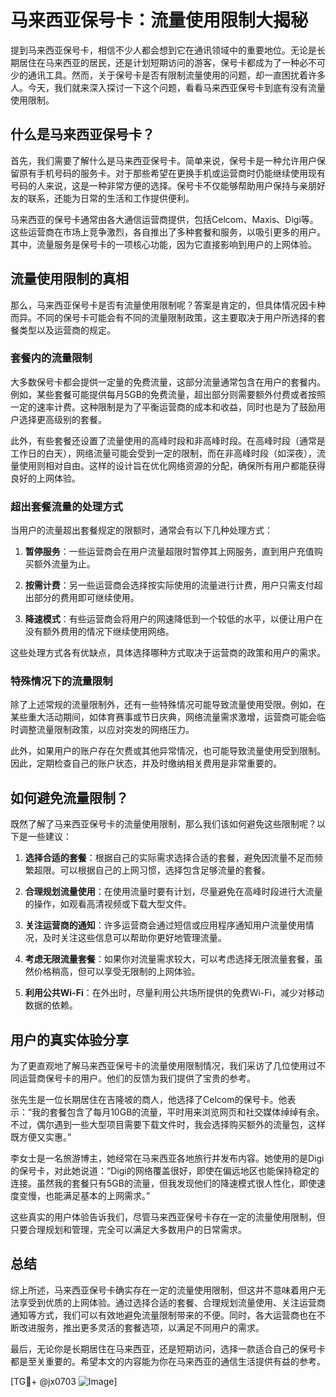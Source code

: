# 马来西亚保号卡：流量使用限制大揭秘

提到马来西亚保号卡，相信不少人都会想到它在通讯领域中的重要地位。无论是长期居住在马来西亚的居民，还是计划短期访问的游客，保号卡都成为了一种必不可少的通讯工具。然而，关于保号卡是否有限制流量使用的问题，却一直困扰着许多人。今天，我们就来深入探讨一下这个问题，看看马来西亚保号卡到底有没有流量使用限制。

## 什么是马来西亚保号卡？

首先，我们需要了解什么是马来西亚保号卡。简单来说，保号卡是一种允许用户保留原有手机号码的服务卡。对于那些希望在更换手机或运营商时仍能继续使用现有号码的人来说，这是一种非常方便的选择。保号卡不仅能够帮助用户保持与亲朋好友的联系，还能为日常的生活和工作提供便利。

马来西亚的保号卡通常由各大通信运营商提供，包括Celcom、Maxis、Digi等。这些运营商在市场上竞争激烈，各自推出了多种套餐和服务，以吸引更多的用户。其中，流量服务是保号卡的一项核心功能，因为它直接影响到用户的上网体验。

## 流量使用限制的真相

那么，马来西亚保号卡是否有流量使用限制呢？答案是肯定的，但具体情况因卡种而异。不同的保号卡可能会有不同的流量限制政策，这主要取决于用户所选择的套餐类型以及运营商的规定。

### 套餐内的流量限制

大多数保号卡都会提供一定量的免费流量，这部分流量通常包含在用户的套餐内。例如，某些套餐可能提供每月5GB的免费流量，超出部分则需要额外付费或者按照一定的速率计费。这种限制是为了平衡运营商的成本和收益，同时也是为了鼓励用户选择更高级别的套餐。

此外，有些套餐还设置了流量使用的高峰时段和非高峰时段。在高峰时段（通常是工作日的白天），网络流量可能会受到一定的限制，而在非高峰时段（如深夜），流量使用则相对自由。这样的设计旨在优化网络资源的分配，确保所有用户都能获得良好的上网体验。

### 超出套餐流量的处理方式

当用户的流量超出套餐规定的限额时，通常会有以下几种处理方式：

1. **暂停服务**：一些运营商会在用户流量超限时暂停其上网服务，直到用户充值购买额外流量为止。
   
2. **按需计费**：另一些运营商会选择按实际使用的流量进行计费，用户只需支付超出部分的费用即可继续使用。

3. **降速模式**：有些运营商会将用户的网速降低到一个较低的水平，以便让用户在没有额外费用的情况下继续使用网络。

这些处理方式各有优缺点，具体选择哪种方式取决于运营商的政策和用户的需求。

### 特殊情况下的流量限制

除了上述常规的流量限制外，还有一些特殊情况可能导致流量使用受限。例如，在某些重大活动期间，如体育赛事或节日庆典，网络流量需求激增，运营商可能会临时调整流量限制政策，以应对突发的网络压力。

此外，如果用户的账户存在欠费或其他异常情况，也可能导致流量使用受到限制。因此，定期检查自己的账户状态，并及时缴纳相关费用是非常重要的。

## 如何避免流量限制？

既然了解了马来西亚保号卡的流量使用限制，那么我们该如何避免这些限制呢？以下是一些建议：

1. **选择合适的套餐**：根据自己的实际需求选择合适的套餐，避免因流量不足而频繁超限。可以根据自己的上网习惯，选择包含足够流量的套餐。

2. **合理规划流量使用**：在使用流量时要有计划，尽量避免在高峰时段进行大流量的操作，如观看高清视频或下载大型文件。

3. **关注运营商的通知**：许多运营商会通过短信或应用程序通知用户流量使用情况，及时关注这些信息可以帮助你更好地管理流量。

4. **考虑无限流量套餐**：如果你对流量需求较大，可以考虑选择无限流量套餐，虽然价格稍高，但可以享受无限制的上网体验。

5. **利用公共Wi-Fi**：在外出时，尽量利用公共场所提供的免费Wi-Fi，减少对移动数据的依赖。

## 用户的真实体验分享

为了更直观地了解马来西亚保号卡的流量使用限制情况，我们采访了几位使用过不同运营商保号卡的用户。他们的反馈为我们提供了宝贵的参考。

张先生是一位长期居住在吉隆坡的商人，他选择了Celcom的保号卡。他表示：“我的套餐包含了每月10GB的流量，平时用来浏览网页和社交媒体绰绰有余。不过，偶尔遇到一些大型项目需要下载文件时，我会选择购买额外的流量包，这样既方便又实惠。”

李女士是一名旅游博主，她经常在马来西亚各地旅行并发布内容。她使用的是Digi的保号卡，对此她说道：“Digi的网络覆盖很好，即使在偏远地区也能保持稳定的连接。虽然我的套餐只有5GB的流量，但我发现他们的降速模式很人性化，即使速度变慢，也能满足基本的上网需求。”

这些真实的用户体验告诉我们，尽管马来西亚保号卡存在一定的流量使用限制，但只要合理规划和管理，完全可以满足大多数用户的日常需求。

## 总结

综上所述，马来西亚保号卡确实存在一定的流量使用限制，但这并不意味着用户无法享受到优质的上网体验。通过选择合适的套餐、合理规划流量使用、关注运营商通知等方式，我们可以有效地避免流量限制带来的不便。同时，各大运营商也在不断改进服务，推出更多灵活的套餐选项，以满足不同用户的需求。

最后，无论你是长期居住在马来西亚，还是短期访问，选择一款适合自己的保号卡都是至关重要的。希望本文的内容能为你在马来西亚的通信生活提供有益的参考。

[TG💪+ @jx0703 ![Image](https://github.com/user-attachments/assets/dbca1d08-cadb-493c-b0ec-ad6f7a83f270)]